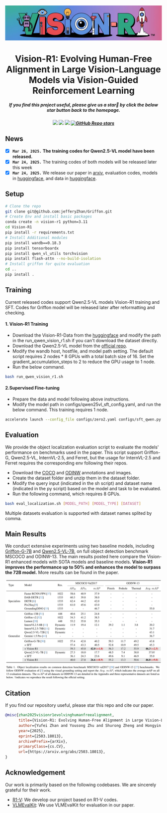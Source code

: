 ![](./figs/Vision_R1_logo_13.jpg)

<!-- <div align="center">

## Vision-R1: Evolving Human-Free Alignment in Large Vision-Language Models via Vision-Guided Reinforcement Learning

</div> -->

<div align="center">

<h1>  Vision-R1: Evolving Human-Free Alignment in Large Vision-Language Models via Vision-Guided Reinforcement Learning </h1>

<h5 align="center"> If you find this project useful, please give us a star🌟 by click the below star button back to the homepage.

<h5 align="center"> 

<a href='https://arxiv.org/abs/2503.18013'><img src='https://img.shields.io/badge/Paper-Arxiv-red'></a>
<a href='https://huggingface.co/collections/JefferyZhan/vision-r1-67e166f8b6a9ec3f6a664262'><img src='https://img.shields.io/badge/%F0%9F%A4%97%20Hugging%20Face-Models-blue'></a>
<a href='https://huggingface.co/datasets/JefferyZhan/Vision-R1-Data'><img src='https://img.shields.io/badge/Dataset-Huggingface-yellow'></a>
[![GitHub Repo stars](https://img.shields.io/github/stars/jefferyZhan/Griffon?style=social)](https://github.com/jefferyZhan/Griffon)

</h5>
</div>

## News
- [x] **`Mar 26, 2025.`** **The training codes for Qwen2.5-VL model have been released.**
- [x] **`Mar 24, 2025.`** The training codes of both models will be released later this week
- [x] **`Mar 24, 2025.`** We release our paper in [arxiv](https://arxiv.org/abs/2503.18013), evaluation codes, models in [huggingface](https://huggingface.co/collections/JefferyZhan/vision-r1-67e166f8b6a9ec3f6a664262), and data in [huggingface](https://huggingface.co/datasets/JefferyZhan/Vision-R1-Data).

## Setup
```bash
# Clone the repo
git clone git@github.com:jefferyZhan/Griffon.git
# Create Env and install basic packages
conda create -n vision-r1 python=3.11
cd Vision-R1
pip install -r requirements.txt
# Install Additional modules
pip install wandb==0.18.3
pip install tensorboardx
pip install qwen_vl_utils torchvision
pip install flash-attn --no-build-isolation
# Install griffon for quite evaluation
cd ..
pip install .
```

## Training
Current released codes support Qwen2.5-VL models Vision-R1 training and SFT. Codes for Griffon model will be released later after reformatting and checking.
#### 1. Vision-R1 Training
- Download the Vision-R1-Data from the [huggingface](https://huggingface.co/datasets/JefferyZhan/Vision-R1-Data) and modify the path in the run_qwen_vision_r1.sh if you can't download the dataset directly.
- Download the Qwen2.5-VL model from the [official repo](https://huggingface.co/collections/Qwen/qwen25-vl-6795ffac22b334a837c0f9a5).
- Modify the wandb host, hostfile, and model path setting. The default script requires 2 nodes * 8 GPUs with a total batch size of 16. Set the gradient_accumulation_steps to 2 to reduce the GPU usage to 1 node.
- Run the below command.
```bash 
bash run_qwen_vision_r1.sh 
```
#### 2.Supervised Fine-tuning
- Prepare the data and model following above instructions.
- Modify the model path in configs/qwen25vl_sft_config.yaml, and run the below command. This training requires 1 node.

```bash
accelerate launch --config_file configs/zero2.yaml configs/sft_qwen.py --config configs/qwen25vl_sft_config.yaml 
```


## Evaluation
We provide the object localization evaluation script to evaluate the models' performance on benchmarks used in the paper. This script support Griffon-G, Qwen2.5-VL, InternVL-2.5, and Ferret, but the usage for InternVL-2.5 and Ferret requires the corresponding env following their repos.

- Download the [COCO](https://cocodataset.org/#download) and [ODINW](https://huggingface.co/GLIPModel/GLIP/tree/main/odinw_35) annotations and images.
- Create the dataset folder and unzip them in the dataset folder.
- Modify the query input (indicated in the sh script) and dataset name (indicated in the py script) based on the model and task to be evaluated.
- Run the following command, which requires 8 GPUs.

```bash
bash eval_localization.sh [MODEL_PATH] [MODEL_TYPE] [DATASET]
```
Multiple datasets evaluation is supported with dataset names splited by comma.


## Main Results
We conduct extensive experiments using two baseline models, including [Griffon-G-7B](https://arxiv.org/abs/2410.16163) and [Qwen2.5-VL-7B](https://arxiv.org/abs/2502.13923), on full object detection benchmark MSCOCO and ODINW-13. The main results posted here compare the Vision-R1 enhanced models with SOTA models and baseline models. **Vision-R1 improves the performance up to 50% and enhances the model to surpass the 72B model.** More results can be found in the paper.

<div align=center>
<img width="650" alt="image" src="figs/main_results.jpg">
</div>

## Citation

If you find our repository useful, please star this repo and cite our paper.
```bibtex
@misc{zhan2025visionr1evolvinghumanfreealignment,
      title={Vision-R1: Evolving Human-Free Alignment in Large Vision-Language Models via Vision-Guided Reinforcement Learning}, 
      author={Yufei Zhan and Yousong Zhu and Shurong Zheng and Hongyin Zhao and Fan Yang and Ming Tang and Jinqiao Wang},
      year={2025},
      eprint={2503.18013},
      archivePrefix={arXiv},
      primaryClass={cs.CV},
      url={https://arxiv.org/abs/2503.18013}, 
}
```

## Acknowledgement
Our work is primarily based on the following codebases. We are sincerely grateful for their work.
- [R1-V](https://github.com/Deep-Agent/R1-V): We develop our project based on R1-V codes.
- [VLMEvalKit](https://github.com/open-compass/VLMEvalKit): We use VLMEvalKit for evaluation in our paper.